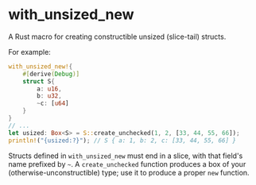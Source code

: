 # with_unsized_new
A Rust macro for creating constructible unsized (slice-tail) structs.

For example:
```rust
with_unsized_new!{
    #[derive(Debug)]
    struct S{
        a: u16,
        b: u32,
        ~c: [u64]
    }
}
// ...
let usized: Box<S> = S::create_unchecked(1, 2, [33, 44, 55, 66]);
println!("{usized:?}"); // S { a: 1, b: 2, c: [33, 44, 55, 66] }
```

Structs defined in `with_unsized_new` must end in a slice, with that field's name prefixed by `~`. A `create_unchecked` function produces a box of your
(otherwise-unconstructible) type; use it to produce a proper `new` function.
